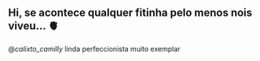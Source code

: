 ## Hi, se acontece qualquer fitinha pelo menos nois viveu... 🫀

@_calixto_camilly_
linda
perfeccionista 
muito exemplar
